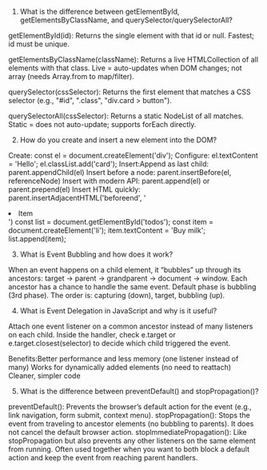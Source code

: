 1) What is the difference between getElementById, getElementsByClassName, and querySelector/querySelectorAll?

getElementById(id): Returns the single element with that id or null. Fastest; id must be unique.

getElementsByClassName(className): Returns a live HTMLCollection of all elements with that class. Live = auto-updates when DOM changes; not array (needs Array.from to map/filter).

querySelector(cssSelector): Returns the first element that matches a CSS selector (e.g., "#id", ".class", "div.card > button").

querySelectorAll(cssSelector): Returns a static NodeList of all matches. Static = does not auto-update; supports forEach directly.


2) How do you create and insert a new element into the DOM?

Create: const el = document.createElement('div');
Configure: el.textContent = 'Hello'; el.classList.add('card');
Insert:Append as last child: parent.appendChild(el)
Insert before a node: parent.insertBefore(el, referenceNode)
Insert with modern API: parent.append(el) or parent.prepend(el)
Insert HTML quickly: parent.insertAdjacentHTML('beforeend', '<li>Item</li>')
const list = document.getElementById('todos');
const item = document.createElement('li');
item.textContent = 'Buy milk';
list.append(item);


3) What is Event Bubbling and how does it work?

When an event happens on a child element, it “bubbles” up through its ancestors: target → parent → grandparent → document → window.
Each ancestor has a chance to handle the same event.
Default phase is bubbling (3rd phase). The order is: capturing (down), target, bubbling (up).


4) What is Event Delegation in JavaScript and why is it useful?

Attach one event listener on a common ancestor instead of many listeners on each child. Inside the handler, check e.target or e.target.closest(selector) to decide which child triggered the event.

Benefits:Better performance and less memory (one listener instead of many)
Works for dynamically added elements (no need to reattach)
Cleaner, simpler code

5) What is the difference between preventDefault() and stopPropagation()?

preventDefault(): Prevents the browser’s default action for the event (e.g., link navigation, form submit, context menu).
stopPropagation(): Stops the event from traveling to ancestor elements (no bubbling to parents). It does not cancel the default browser action.
stopImmediatePropagation(): Like stopPropagation but also prevents any other listeners on the same element from running.
Often used together when you want to both block a default action and keep the event from reaching parent handlers.